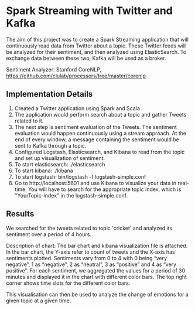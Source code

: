 # Spark Streaming with Twitter and Kafka

The aim of this project was to create a Spark Streaming application that will continuously read data from
Twitter about a topic. These Twitter feeds will be analyzed for their sentiment, and then analyzed
using ElasticSearch. To exchange data between these two, Kafka will be used as a broker. 

Sentiment Analyzer: Stanford CoreNLP, https://github.com/clulab/processors/tree/master/corenlp

## Implementation Details

1. Created a Twitter application using Spark and Scala
2. The application would perform search about a topic and gather Tweets related to it. 
3. The next step is sentiment evaluation of the Tweets. The sentiment evaluation would happen continuously using a stream approach. At the end of
every window, a message containing the sentiment would be sent to Kafka through a topic.
4. Configured Logstash, Elasticsearch, and Kibana to read from the topic and set up visualization of sentiment.
5. To start elasticsearch: ./elasticsearch
6. To start kibana: ./kibana
7. To start logstash: bin/logstash -f logstash-simple.conf
8. Go to http://localhost:5601 and use Kibana to visualize your data in real-time. You will have to search for the appropriate topic index, which is
"YourTopic-index" in the logstash-simple.conf.

## Results

We searched for the tweets related to topic 'cricket' and analyzed its sentiment over a period of 4 hours.

Description of chart: The bar chart and kibana visualization file is attached. In the bar chart, the Y-axis refer to count of tweets and the X-axis has sentiments plotted. Sentiments vary from 0 to 4 with 0 being “very negative”, 1 as “negative”, 2 as “neutral”, 3 as “positive” and 4 as “very positive”. For each sentiment, we aggregated the values for a period of 30 minutes and displayed it in the chart with different color bars. The top right corner shows time slots for the different color bars.

This visualisation can then be used to analyze the change of emotions for a given topic at a given time.
